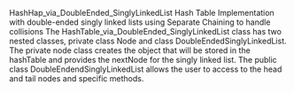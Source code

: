 HashHap_via_DoubleEnded_SinglyLinkedList
Hash Table Implementation with double-ended singly linked lists using Separate Chaining to handle collisions
The HashTable_via_DoubleEnded_SinglyLinkedList class has two nested classes, private class Node and class DoubleEndedSinglyLinkedList.
The private node class creates the object that will be stored in the hashTable and provides the nextNode for the singly linked list. 
The public class DoubleEndendSinglyLinkedList allows the user to access to the head and tail nodes and specific methods.
